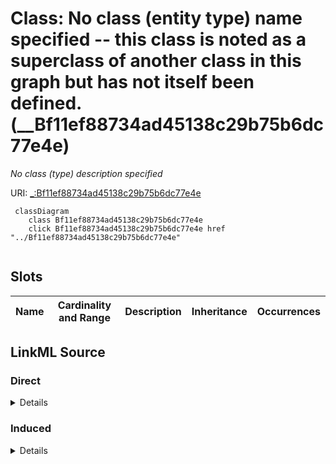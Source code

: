 

# Class: No class (entity type) name specified -- this class is noted as a superclass of another class in this graph but has not itself been defined. (__Bf11ef88734ad45138c29b75b6dc77e4e)


_No class (type) description specified_







URI: [_:Bf11ef88734ad45138c29b75b6dc77e4e](_:Bf11ef88734ad45138c29b75b6dc77e4e)






```mermaid
 classDiagram
    class Bf11ef88734ad45138c29b75b6dc77e4e
    click Bf11ef88734ad45138c29b75b6dc77e4e href "../Bf11ef88734ad45138c29b75b6dc77e4e"
      
```




<!-- no inheritance hierarchy -->


## Slots

| Name | Cardinality and Range | Description | Inheritance | Occurrences |
| ---  | --- | --- | --- | --- |














## LinkML Source

<!-- TODO: investigate https://stackoverflow.com/questions/37606292/how-to-create-tabbed-code-blocks-in-mkdocs-or-sphinx -->

### Direct

<details>

```yaml
name: __Bf11ef88734ad45138c29b75b6dc77e4e
conforms_to: No schema conformance document specified
description: No class (type) description specified
title: No class (entity type) name specified -- this class is noted as a superclass
  of another class in this graph but has not itself been defined.
from_schema: sawgraph-kg
rank: 1000
class_uri: _:Bf11ef88734ad45138c29b75b6dc77e4e

```
</details>

### Induced

<details>

```yaml
name: __Bf11ef88734ad45138c29b75b6dc77e4e
conforms_to: No schema conformance document specified
description: No class (type) description specified
title: No class (entity type) name specified -- this class is noted as a superclass
  of another class in this graph but has not itself been defined.
from_schema: sawgraph-kg
rank: 1000
class_uri: _:Bf11ef88734ad45138c29b75b6dc77e4e

```
</details>